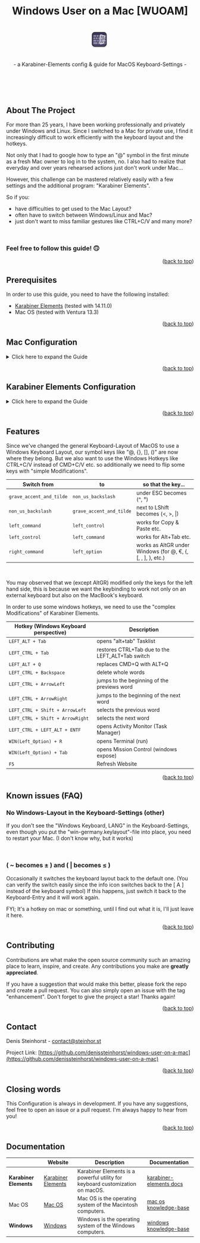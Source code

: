<a name="readme-top"></a>

<h1 align="center">Windows User on a Mac [WUOAM]</h1>

<div align="center">
  <br>
  <a>
    <img src="docs/logos/karabinerelements.png" alt="nuxt Logo" height="48">&nbsp;
  </a>
  <br>
  <br>
  <p>- a Karabiner-Elements config & guide for MacOS Keyboard-Settings -</p>
  <h1 align="center">&nbsp;</h1>
</div>

## About The Project

For more than 25 years, I have been working professionally and privately under Windows and Linux. Since I switched to a Mac for private use, I find it increasingly difficult to work efficiently with the keyboard layout and the hotkeys.

Not only that I had to google how to type an "@" symbol in the first minute as a fresh Mac owner to log in to the system, no. I also had to realize that everyday and over years rehearsed actions just don't work under Mac...

However, this challenge can be mastered relatively easily with a few settings and the additional program: "Karabiner Elements".

So if you:
- have difficulties to get used to the Mac Layout?
- often have to switch between Windows/Linux and Mac?
- just don't want to miss familiar gestures like CTRL+C/V and many more?

<br>

### Feel free to follow this guide! 🙃

<p align="right">(<a href="#readme-top">back to top</a>)</p>

## Prerequisites
  In order to use this guide, you need to have the following installed:
 - [Karabiner Elements](https://karabiner-elements.pqrs.org/) (tested with 14.11.0)
 - Mac OS (tested with Ventura 13.3)

  <p align="right">(<a href="#readme-top">back to top</a>)</p>

## Mac Configuration

<details>
  <summary>Click here to expand the Guide</summary>
  <br>
  <ul>
    <li>
        1) Open the "System Preferences"
        <br><br>
        <a><img src="docs/images/mac-settings-1.png" alt="mac-settings-1"></a>
        <br><br>
    </li>
    <li>
        2) Go to "Keyboard" and select the "Edit"-Button next to your language
        <br><br>
        <a><img src="docs/images/mac-settings-2.png" alt="mac-settings-2"></a>
        <br><br>
    </li>
    <li>
        3) Click the little "+"-Icon to add a new Keyboard-Layout 
        <br><br>
        <a><img src="docs/images/mac-settings-3.png" alt="mac-settings-3"></a>
        <br><br>
    </li>
    <li>
        4) "Scroll to the Bottom", select "Other", then "Windows Keyboard, LANG" and click "Add"
         <br><br>
        INFO: If you dont have the "Windows Keyboard, LANG" option, you need to add the file: "win-germany.keylayout" in the "Keyboard Layouts" under: "/Library/Keyboard Layouts/" (for all users) alternatively you can place it under: "~/Library/Keyboard Layouts/" (only for you) as well.
        <br><br>
        <a><img src="docs/images/mac-settings-4.png" alt="mac-settings-4"></a>
        <br><br>
    </li>
    <li>
        5) Confirm with "Done" and close the "System Preferences"
        <br><br>
        <a><img src="docs/images/mac-settings-5.png" alt="mac-settings-5"></a>
        <br><br>
    </li>
    <li>
        6) Right click the "Keyboard-Settings"-Icon in the Menu-Bar and select "the Windows keyboard, LANG"
        <br><br>
        <a><img src="docs/images/mac-settings-6.png" alt="mac-settings-6"></a>
        <br><br>
    </li>
  </ul>
</details>

<p align="right">(<a href="#readme-top">back to top</a>)</p>

## Karabiner Elements Configuration
  
<details>
  <summary>Click here to expand the Guide</summary>
  <br>
  <ul>
    <li>
        1) Right click the "Karabiner-Elements"-Icon in the Menu-Bar and select "Open Preferences"
        <br><br>
        <a><img src="docs/images/karabiner-elements-settings-1.png" alt="karabiner-elements-settings-1"></a>
        <br><br>
    </li>
    <li>
        2) Go to "Keyboard" and select the "Edit"-Button next to your language
        <br><br>
        <a><img src="docs/images/karabiner-elements-settings-2.png" alt="karabiner-elements-settings-2"></a>
        <br><br>
    </li>
    <li>
        3) Click the little "+"-Icon to add a new Keyboard-Layout 
        <br><br>
        <a><img src="docs/images/karabiner-elements-settings-3.png" alt="karabiner-elements-settings-3"></a>
        <br><br>
    </li>
    <li>
        4) "Scroll to the Bottom", select "Other", then "Windows Keyboard, LANG" and click "Add"
        <br><br>
        <a><img src="docs/images/karabiner-elements-settings-4.png" alt="karabiner-elements-settings-4"></a>
        <br><br>
    </li>
  </ul>
</details>


<p align="right">(<a href="#readme-top">back to top</a>)</p>

## Features
Since we've changed the general Keyboard-Layout of MacOS to use a Windows Keyboard Layout, our symbol keys like "@, {}, [], ()" are now where they belong. But we also want to use the Windows Hotkeys like CTRL+C/V instead of CMD+C/V etc. so additionally we need to flip some keys with "simple Modifications".

| Switch from | to | so that the key... |
| --- | --- | --- |
| `grave_accent_and_tilde` | `non_us_backslash` | under ESC becomes (^, °)  |
| `non_us_backslash` | `grave_accent_and_tilde` | next to LShift becomes (<, >, \|) |
| `left_command` | `left_control` | works for Copy & Paste etc. |
| `left_control` | `left_command` | works for Alt+Tab etc.|
| `right_command` | `left_option` | works as AltGR under Windows (for @, €, {, [, \, ], }, etc.) |

<br/>

You may observed that we (except AltGR) modified only the keys for the left hand side, this is because we want the keybinding to work not only on an external keyboard but also on the MacBook's keyboard.

In order to use some windows hotkeys, we need to use the "complex Modifications" of Karabiner Elements.

| Hotkey (Windows Keyboard perspective) | Description 
| --- | --- |
| `LEFT_ALT + Tab` | opens "alt+tab" Tasklist 
| `LEFT_CTRL + Tab` | restores CTRL+Tab due to the LEFT_ALT+Tab switch 
| `LEFT_ALT + Q` | replaces CMD+Q with ALT+Q 
| `LEFT_CTRL + Backspace` | delete whole words 
| `LEFT_CTRL + ArrowLeft` | jumps to the beginning of the previews word
| `LEFT_CTRL + ArrowRight` | jumps to the beginning of the next word
| `LEFT_CTRL + Shift + ArrowLeft` | selects the previous word
| `LEFT_CTRL + Shift + ArrowRight` | selects the next word
| `LEFT_CTRL + LEFT_ALT + ENTF` | opens Activity Monitor (Task Manager) 
| `WIN(Left_Option) + R` | opens Terminal (run) 
| `WIN(Left_Option) + Tab` | opens Mission Control (windows expose) 
| `F5` | Refresh Website 

  <p align="right">(<a href="#readme-top">back to top</a>)</p>

## Known issues (FAQ)

  ### No Windows-Layout in the Keyboard-Settings (other)
  If you don't see the "Windows Keyboard, LANG" in the Keyboard-Settings, even though you put the "win-germany.keylayout"-file into place, you need to restart your Mac. (I don't know why, but it works)

  <br>

  ### ( ~ becomes ± ) and ( | becomes ≤ )
  Occasionally it switches the keyboard layout back to the default one. (You can verify the switch easily since the info icon switches back to the [ A ] instead of the keyboard symbol) If this happens, just switch it back to the Keyboard-Entry and it will work again.

  FYI; It's a hotkey on mac or something, until I find out what it is, I'll just leave it here.

  <p align="right">(<a href="#readme-top">back to top</a>)</p>


## Contributing
  Contributions are what make the open source community such an amazing place to learn, inspire, and create. Any contributions you make are **greatly appreciated**.

If you have a suggestion that would make this better, please fork the repo and create a pull request. You can also simply open an issue with the tag "enhancement".
Don't forget to give the project a star! Thanks again!

  <p align="right">(<a href="#readme-top">back to top</a>)</p>

## Contact
Denis Steinhorst - contact@steinhor.st

Project Link: [https://github.com/denissteinhorst/windows-user-on-a-mac](https://github.com/denissteinhorst/windows-user-on-a-mac)

<p align="right">(<a href="#readme-top">back to top</a>)</p>


## Closing words
  This Configuration is always in development. If you have any suggestions, feel free to open an issue or a pull request. I'm always happy to hear from you!
  <p align="right">(<a href="#readme-top">back to top</a>)</p>


## Documentation

|  | Website | Description | Documentation |
| --- | --- | --- | --- |
| **Karabiner Elements** | [Karabiner Elements](https://karabiner-elements.pqrs.org/) | Karabiner Elements is a powerful utility for keyboard customization on macOS. | [karabiner-elements docs](https://karabiner-elements.pqrs.org/docs/) |
| Mac OS | [Mac OS](https://www.apple.com/macos/) | Mac OS is the operating system of the Macintosh computers. | [mac os knowledge-base](https://support.apple.com/kb/index?page=search&q=settings&product=&doctype=&currentPage=1&includeArchived=false&locale=en_US&src=globalnav_support&type=organic) |
| **Windows** | [Windows](https://www.microsoft.com/en-us/windows) | Windows is the operating system of the Windows computers. | [windows knowledge-base](https://support.microsoft.com/en-us/windows) |